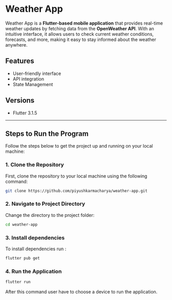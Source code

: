 # **Weather App**
Weather App is a **Flutter-based mobile application** that provides real-time weather updates by fetching data from the **OpenWeather API**. With an intuitive interface, it allows users to check current weather conditions, forecasts, and more, making it easy to stay informed about the weather anywhere.

## **Features**
- User-friendly interface
- API integration
- State Management

## **Versions**
- Flutter 3.1.5

---

## **Steps to Run the Program**

Follow the steps below to get the project up and running on your local machine:

### 1. **Clone the Repository**
   First, clone the repository to your local machine using the following command: 
   ```bash
   git clone https://github.com/piyushkarmacharya/weather-app.git
   ```


### 2. **Navigate to Project Directory**
Change the directory to the project folder: 
```bash
cd weather-app
```

### 3. **Install dependencies**
To install dependencies run : 
```bash
flutter pub get
```

### 4. **Run the Application**
```bash
flutter run
```

After this command user have to choose a device to run the application.
   
   
